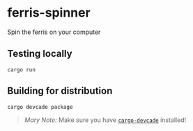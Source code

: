 # ferris-spinner

Spin the ferris on your computer

## Testing locally
```
cargo run
```

## Building for distribution

```
cargo devcade package
```

> *Mary Note:* Make sure you have [`cargo-devcade`](https://github.com/Mstrodl/cargo-devcade) installed!

